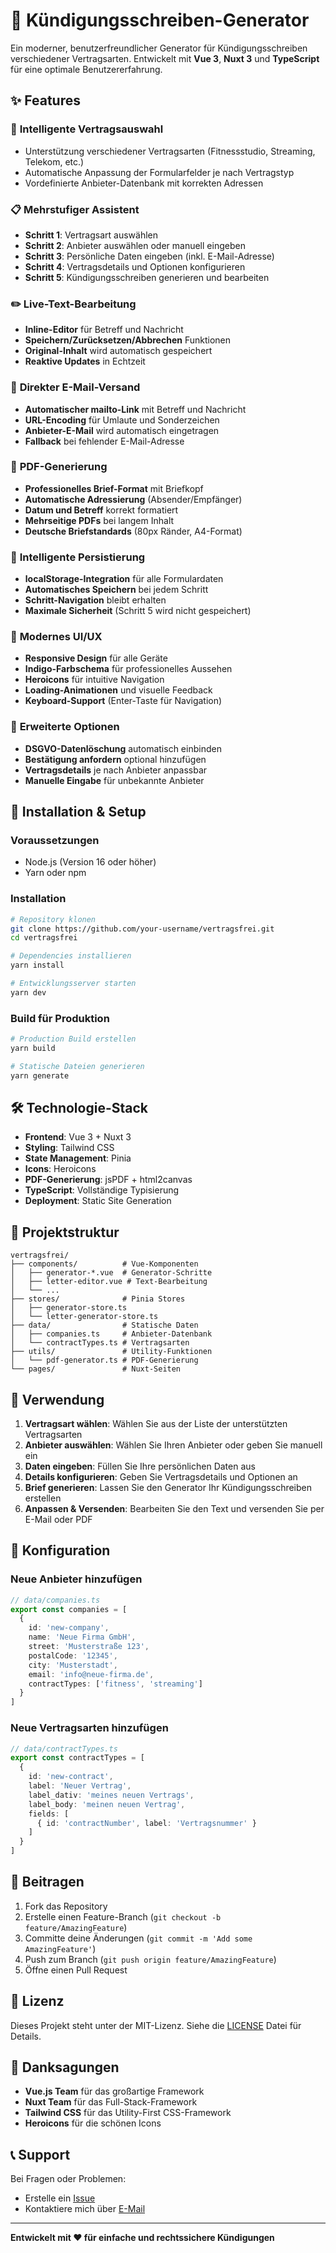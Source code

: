 # 📝 Kündigungsschreiben-Generator

Ein moderner, benutzerfreundlicher Generator für Kündigungsschreiben verschiedener Vertragsarten. Entwickelt mit **Vue 3**, **Nuxt 3** und **TypeScript** für eine optimale Benutzererfahrung.

## ✨ Features

### 🎯 **Intelligente Vertragsauswahl**
- Unterstützung verschiedener Vertragsarten (Fitnessstudio, Streaming, Telekom, etc.)
- Automatische Anpassung der Formularfelder je nach Vertragstyp
- Vordefinierte Anbieter-Datenbank mit korrekten Adressen

### 📋 **Mehrstufiger Assistent**
- **Schritt 1**: Vertragsart auswählen
- **Schritt 2**: Anbieter auswählen oder manuell eingeben
- **Schritt 3**: Persönliche Daten eingeben (inkl. E-Mail-Adresse)
- **Schritt 4**: Vertragsdetails und Optionen konfigurieren
- **Schritt 5**: Kündigungsschreiben generieren und bearbeiten

### ✏️ **Live-Text-Bearbeitung**
- **Inline-Editor** für Betreff und Nachricht
- **Speichern/Zurücksetzen/Abbrechen** Funktionen
- **Original-Inhalt** wird automatisch gespeichert
- **Reaktive Updates** in Echtzeit

### 📧 **Direkter E-Mail-Versand**
- **Automatischer mailto-Link** mit Betreff und Nachricht
- **URL-Encoding** für Umlaute und Sonderzeichen
- **Anbieter-E-Mail** wird automatisch eingetragen
- **Fallback** bei fehlender E-Mail-Adresse

### 📄 **PDF-Generierung**
- **Professionelles Brief-Format** mit Briefkopf
- **Automatische Adressierung** (Absender/Empfänger)
- **Datum und Betreff** korrekt formatiert
- **Mehrseitige PDFs** bei langem Inhalt
- **Deutsche Briefstandards** (80px Ränder, A4-Format)

### 💾 **Intelligente Persistierung**
- **localStorage-Integration** für alle Formulardaten
- **Automatisches Speichern** bei jedem Schritt
- **Schritt-Navigation** bleibt erhalten
- **Maximale Sicherheit** (Schritt 5 wird nicht gespeichert)

### 🎨 **Modernes UI/UX**
- **Responsive Design** für alle Geräte
- **Indigo-Farbschema** für professionelles Aussehen
- **Heroicons** für intuitive Navigation
- **Loading-Animationen** und visuelle Feedback
- **Keyboard-Support** (Enter-Taste für Navigation)

### 🔧 **Erweiterte Optionen**
- **DSGVO-Datenlöschung** automatisch einbinden
- **Bestätigung anfordern** optional hinzufügen
- **Vertragsdetails** je nach Anbieter anpassbar
- **Manuelle Eingabe** für unbekannte Anbieter

## 🚀 Installation & Setup

### Voraussetzungen
- Node.js (Version 16 oder höher)
- Yarn oder npm

### Installation
```bash
# Repository klonen
git clone https://github.com/your-username/vertragsfrei.git
cd vertragsfrei

# Dependencies installieren
yarn install

# Entwicklungsserver starten
yarn dev
```

### Build für Produktion
```bash
# Production Build erstellen
yarn build

# Statische Dateien generieren
yarn generate
```

## 🛠️ Technologie-Stack

- **Frontend**: Vue 3 + Nuxt 3
- **Styling**: Tailwind CSS
- **State Management**: Pinia
- **Icons**: Heroicons
- **PDF-Generierung**: jsPDF + html2canvas
- **TypeScript**: Vollständige Typisierung
- **Deployment**: Static Site Generation

## 📁 Projektstruktur

```
vertragsfrei/
├── components/          # Vue-Komponenten
│   ├── generator-*.vue  # Generator-Schritte
│   ├── letter-editor.vue # Text-Bearbeitung
│   └── ...
├── stores/              # Pinia Stores
│   ├── generator-store.ts
│   └── letter-generator-store.ts
├── data/                # Statische Daten
│   ├── companies.ts     # Anbieter-Datenbank
│   └── contractTypes.ts # Vertragsarten
├── utils/               # Utility-Funktionen
│   └── pdf-generator.ts # PDF-Generierung
└── pages/               # Nuxt-Seiten
```

## 🎯 Verwendung

1. **Vertragsart wählen**: Wählen Sie aus der Liste der unterstützten Vertragsarten
2. **Anbieter auswählen**: Wählen Sie Ihren Anbieter oder geben Sie manuell ein
3. **Daten eingeben**: Füllen Sie Ihre persönlichen Daten aus
4. **Details konfigurieren**: Geben Sie Vertragsdetails und Optionen an
5. **Brief generieren**: Lassen Sie den Generator Ihr Kündigungsschreiben erstellen
6. **Anpassen & Versenden**: Bearbeiten Sie den Text und versenden Sie per E-Mail oder PDF

## 🔧 Konfiguration

### Neue Anbieter hinzufügen
```typescript
// data/companies.ts
export const companies = [
  {
    id: 'new-company',
    name: 'Neue Firma GmbH',
    street: 'Musterstraße 123',
    postalCode: '12345',
    city: 'Musterstadt',
    email: 'info@neue-firma.de',
    contractTypes: ['fitness', 'streaming']
  }
]
```

### Neue Vertragsarten hinzufügen
```typescript
// data/contractTypes.ts
export const contractTypes = [
  {
    id: 'new-contract',
    label: 'Neuer Vertrag',
    label_dativ: 'meines neuen Vertrags',
    label_body: 'meinen neuen Vertrag',
    fields: [
      { id: 'contractNumber', label: 'Vertragsnummer' }
    ]
  }
]
```

## 🤝 Beitragen

1. Fork das Repository
2. Erstelle einen Feature-Branch (`git checkout -b feature/AmazingFeature`)
3. Committe deine Änderungen (`git commit -m 'Add some AmazingFeature'`)
4. Push zum Branch (`git push origin feature/AmazingFeature`)
5. Öffne einen Pull Request

## 📄 Lizenz

Dieses Projekt steht unter der MIT-Lizenz. Siehe die [LICENSE](LICENSE) Datei für Details.

## 🙏 Danksagungen

- **Vue.js Team** für das großartige Framework
- **Nuxt Team** für das Full-Stack-Framework
- **Tailwind CSS** für das Utility-First CSS-Framework
- **Heroicons** für die schönen Icons

## 📞 Support

Bei Fragen oder Problemen:
- Erstelle ein [Issue](https://github.com/nilswsr/vertragsfrei/issues)
- Kontaktiere mich über [E-Mail](mailto:mail@nilsweisser.de)

---

**Entwickelt mit ❤️ für einfache und rechtssichere Kündigungen**
